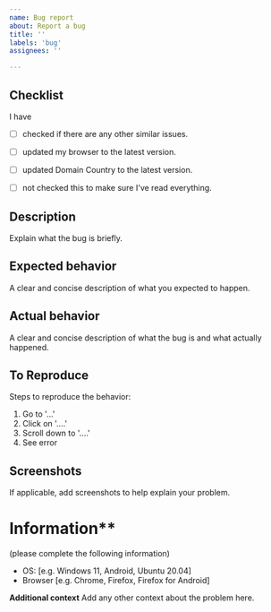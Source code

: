 ```yaml
---
name: Bug report
about: Report a bug
title: ''
labels: 'bug'
assignees: ''

---
```


## Checklist

I have

* [ ] checked if there are any other similar issues.
* [ ] updated my browser to the latest version.
* [ ] updated Domain Country to the latest version.
* [ ] not checked this to make sure I've read everything.


## Description

Explain what the bug is briefly.


## Expected behavior

A clear and concise description of what you expected to happen.


## Actual behavior

A clear and concise description of what the bug is and what actually happened.


## To Reproduce

Steps to reproduce the behavior:
1. Go to '...'
2. Click on '....'
3. Scroll down to '....'
4. See error


## Screenshots

If applicable, add screenshots to help explain your problem.


# Information**

(please complete the following information)

- OS: [e.g. Windows 11, Android, Ubuntu 20.04]
- Browser [e.g. Chrome, Firefox, Firefox for Android]

**Additional context**
Add any other context about the problem here.

